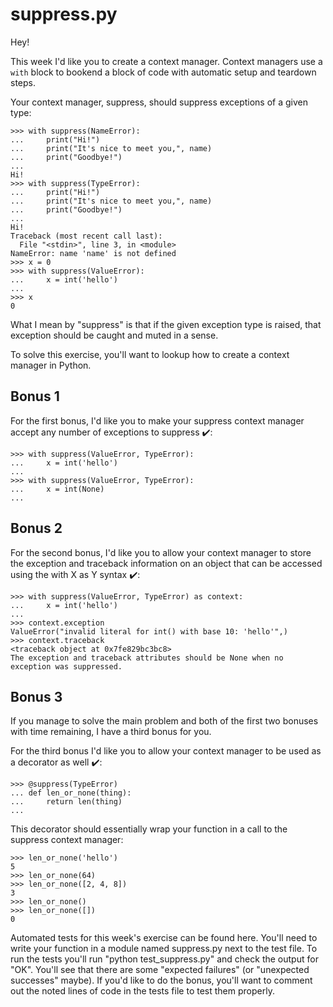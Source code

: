 # suppress.py

Hey!

This week I'd like you to create a context manager. Context managers use 
a `with` block to bookend a block of code with automatic setup and teardown steps.

Your context manager, suppress, should suppress exceptions of a given type:
```
>>> with suppress(NameError):
...     print("Hi!")
...     print("It's nice to meet you,", name)
...     print("Goodbye!")
...
Hi!
>>> with suppress(TypeError):
...     print("Hi!")
...     print("It's nice to meet you,", name)
...     print("Goodbye!")
...
Hi!
Traceback (most recent call last):
  File "<stdin>", line 3, in <module>
NameError: name 'name' is not defined
>>> x = 0
>>> with suppress(ValueError):
...     x = int('hello')
...
>>> x
0
```
What I mean by "suppress" is that if the given exception type is raised, that exception should be caught and muted in a sense.

To solve this exercise, you'll want to lookup how to create a context manager in Python.

## Bonus 1

For the first bonus, I'd like you to make your suppress context manager accept any number of exceptions to suppress ✔️:

```
>>> with suppress(ValueError, TypeError):
...     x = int('hello')
...
>>> with suppress(ValueError, TypeError):
...     x = int(None)
...
```
## Bonus 2

For the second bonus, I'd like you to allow your context manager to store the exception and traceback information on an object that can be accessed using the with X as Y syntax ✔️:

```
>>> with suppress(ValueError, TypeError) as context:
...     x = int('hello')
...
>>> context.exception
ValueError("invalid literal for int() with base 10: 'hello'",)
>>> context.traceback
<traceback object at 0x7fe829bc3bc8>
The exception and traceback attributes should be None when no exception was suppressed.
```

## Bonus 3

If you manage to solve the main problem and both of the first two bonuses with time remaining, I have a third bonus for you.

For the third bonus I'd like you to allow your context manager to be used as a decorator as well ✔️:

```
>>> @suppress(TypeError)
... def len_or_none(thing):
...     return len(thing)
...
```

This decorator should essentially wrap your function in a call to the suppress context manager:
```
>>> len_or_none('hello')
5
>>> len_or_none(64)
>>> len_or_none([2, 4, 8])
3
>>> len_or_none()
>>> len_or_none([])
0
```

Automated tests for this week's exercise can be found here. You'll need to write your function in a module named suppress.py next to the test file. To run the tests you'll run "python test_suppress.py" and check the output for "OK". You'll see that there are some "expected failures" (or "unexpected successes" maybe). If you'd like to do the bonus, you'll want to comment out the noted lines of code in the tests file to test them properly.